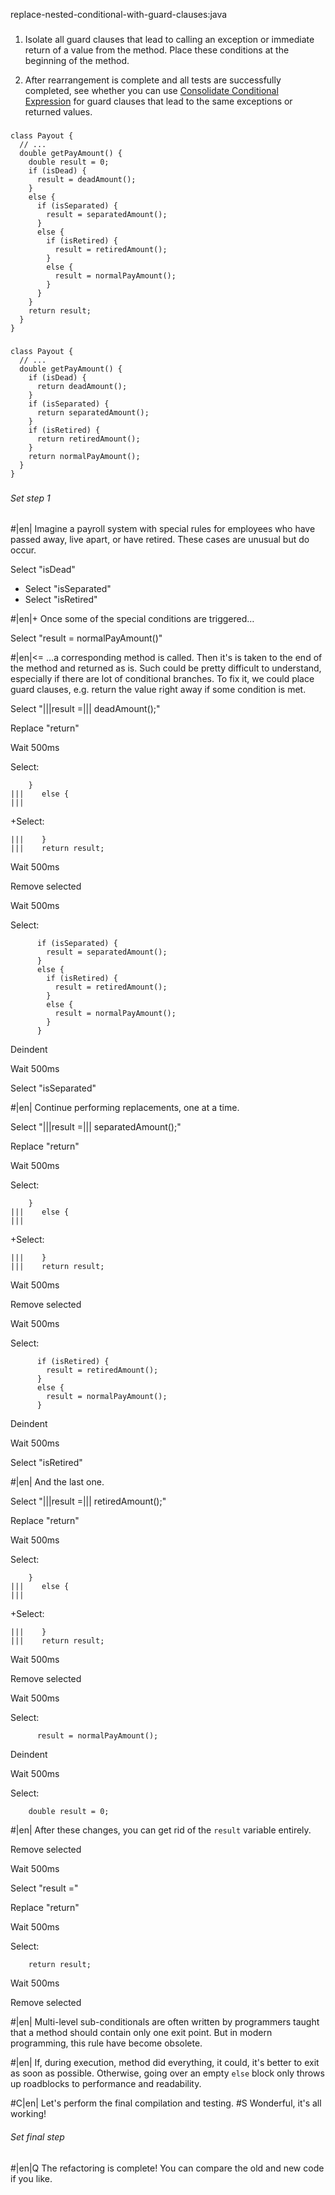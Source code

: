 replace-nested-conditional-with-guard-clauses:java

###

1. Isolate all guard clauses that lead to calling an exception or immediate return of a value from the method. Place these conditions at the beginning of the method.

2. After rearrangement is complete and all tests are successfully completed, see whether you can use <a href="/consolidate-conditional-expression">Consolidate Conditional Expression</a> for guard clauses that lead to the same exceptions or returned values.



###

```
class Payout {
  // ...
  double getPayAmount() {
    double result = 0;
    if (isDead) {
      result = deadAmount();
    }
    else {
      if (isSeparated) {
        result = separatedAmount();
      }
      else {
        if (isRetired) {
          result = retiredAmount();
        }
        else {
          result = normalPayAmount();
        }
      }
    }
    return result;
  }
}
```

###

```
class Payout {
  // ...
  double getPayAmount() {
    if (isDead) {
      return deadAmount();
    }
    if (isSeparated) {
      return separatedAmount();
    }
    if (isRetired) {
      return retiredAmount();
    }
    return normalPayAmount();
  }
}
```

###

###### Set step 1


#|en| Imagine a payroll system with special rules for employees who have passed away, live apart, or have retired. These cases are unusual but do occur.

Select "isDead"
+ Select "isSeparated"
+ Select "isRetired"


#|en|+ Once some of the special conditions are triggered…


Select "result = normalPayAmount()"


#|en|<= …a corresponding method is called. Then it's is taken to the end of the method and returned as is. Such could be pretty difficult to understand, especially if there are lot of conditional branches. To fix it, we could place guard clauses, e.g. return the value right away if some condition is met.

Select "|||result =||| deadAmount();"

Replace "return"

Wait 500ms

Select:
```
    }
|||    else {
|||
```

+Select:
```
|||    }
|||    return result;
```

Wait 500ms

Remove selected

Wait 500ms

Select:
```
      if (isSeparated) {
        result = separatedAmount();
      }
      else {
        if (isRetired) {
          result = retiredAmount();
        }
        else {
          result = normalPayAmount();
        }
      }
```

Deindent

Wait 500ms

Select "isSeparated"


#|en| Continue performing replacements, one at a time.

Select "|||result =||| separatedAmount();"

Replace "return"

Wait 500ms

Select:
```
    }
|||    else {
|||
```

+Select:
```
|||    }
|||    return result;
```

Wait 500ms

Remove selected

Wait 500ms

Select:
```
      if (isRetired) {
        result = retiredAmount();
      }
      else {
        result = normalPayAmount();
      }
```

Deindent

Wait 500ms

Select "isRetired"


#|en| And the last one.

Select "|||result =||| retiredAmount();"

Replace "return"

Wait 500ms

Select:
```
    }
|||    else {
|||
```

+Select:
```
|||    }
|||    return result;
```

Wait 500ms

Remove selected

Wait 500ms

Select:
```
      result = normalPayAmount();
```

Deindent

Wait 500ms

Select:
```
    double result = 0;

```


#|en| After these changes, you can get rid of the `result` variable entirely.

Remove selected

Wait 500ms

Select "result ="

Replace "return"

Wait 500ms

Select:
```
    return result;

```

Wait 500ms

Remove selected


#|en| Multi-level sub-conditionals are often written by programmers taught that a method should contain only one exit point. But in modern programming, this rule have become obsolete.


#|en| If, during execution, method did everything, it could, it's better to exit as soon as possible. Otherwise, going over an empty `else` block only throws up roadblocks to performance and readability.


#C|en| Let's perform the final compilation and testing.
#S Wonderful, it's all working!


###### Set final step


#|en|Q The refactoring is complete! You can compare the old and new code if you like.
